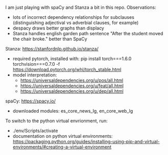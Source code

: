 I am just playing with spaCy and Stanza a bit in this repo.  Observations:

- lots of incorrect dependency relationships for subclauses (distinguishing adjectival vs adverbial clauses, for example)
- despacy draws better graphs than displacy
- Stanza handles english garden path sentence "After the student moved the chair broke." better than SpaCy

Stanza: https://stanfordnlp.github.io/stanza/
- required pytorch, installed with: pip install torch===1.6.0 torchvision===0.7.0 -f https://download.pytorch.org/whl/torch_stable.html
- model interpretation:
  - https://universaldependencies.org/u/pos/all.html
  - https://universaldependencies.org/u/feat/all.html
  - https://universaldependencies.org/u/dep/all.html
  
spaCy: https://spacy.io/
- downloaded modules: es_core_news_lg, en_core_web_lg

To switch to the python virtual envrionment, run:
- ./env/Scripts/activate
- documentation on python virtual environments:  https://packaging.python.org/guides/installing-using-pip-and-virtual-environments/#creating-a-virtual-environment
